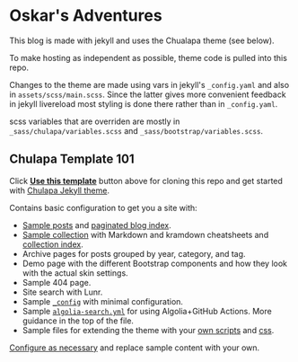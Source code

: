 # Oskar's Adventures

This blog is made with jekyll and uses the Chualapa theme (see below).

To make hosting as independent as possible, theme code is pulled into this repo.

Changes to the theme are made using vars in jekyll's `_config.yaml` and also in `assets/scss/main.scss`. Since the latter gives more convenient feedback in jekyll livereload most styling is done there rather than in `_config.yaml`.

scss variables that are overriden are mostly in `_sass/chulapa/variables.scss` and `_sass/bootstrap/variables.scss`.

## Chulapa Template 101

Click [**Use this template**](https://github.com/dieghernan/chulapa-101/generate) button above for cloning this repo and get started with [Chulapa Jekyll theme](https://github.com/dieghernan/chulapa).

Contains basic configuration to get you a site with:

- [Sample posts](./_posts/) and [paginated blog index](./blog/index.html).
- [Sample collection](./_cheatsheet/) with Markdown and kramdown cheatsheets and [collection index](./_pages/cheatsheet.md).
- Archive pages for posts grouped by year, category, and tag.
- Demo page with the different Bootstrap components and how they look with the actual skin settings.
- Sample 404 page.
- Site search with Lunr.
- Sample [`_config`](_config.yml) with minimal configuration.
- Sample [`algolia-search.yml`](algolia-search.yml) for using Algolia+GitHub Actions. More guidance in the top of the file.
- Sample files for extending the theme with your [own scripts](./_includes/custom/) and [css](./assets/css/).

[Configure as necessary](https://dieghernan.github.io/chulapa/docs/02-config) and replace sample content with your own.